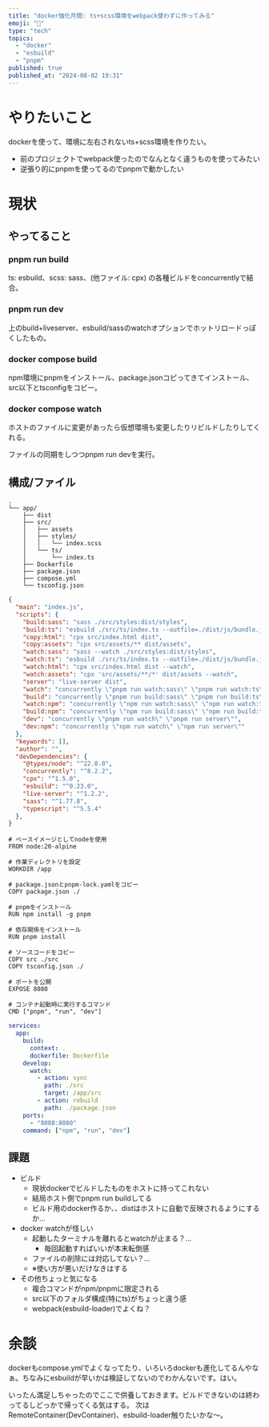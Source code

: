 ```yaml
---
title: "docker強化月間: ts+scss環境をwebpack使わずに作ってみる"
emoji: "🐋"
type: "tech"
topics:
  - "docker"
  - "esbuild"
  - "pnpm"
published: true
published_at: "2024-08-02 19:31"
---
```


# やりたいこと
dockerを使って、環境に左右されないts+scss環境を作りたい。
- 前のプロジェクトでwebpack使ったのでなんとなく違うものを使ってみたい
- 逆張り的にpnpmを使ってるのでpnpmで動かしたい

# 現状
## やってること
### pnpm run build
ts: esbuild、scss: sass、(他ファイル: cpx)
の各種ビルドをconcurrentlyで結合。
### pnpm run dev
上のbuild+liveserver、esbuild/sassのwatchオプションでホットリロードっぽくしたもの。
### docker compose build
npm環境にpnpmをインストール、package.jsonコピってきてインストール、src以下とtsconfigをコピー。
### docker compose watch
ホストのファイルに変更があったら仮想環境も変更したりリビルドしたりしてくれる。

ファイルの同期をしつつpnpm run devを実行。
## 構成/ファイル
```:ディレクトリ構成
.
└── app/
    ├── dist
    ├── src/
    │   ├── assets
    │   ├── styles/
    │   │   └── index.scss
    │   └── ts/
    │       └── index.ts
    ├── Dockerfile
    ├── package.json
    ├── compose.yml
    └── tsconfig.json
```
```json:package.json
{
  "main": "index.js",
  "scripts": {
    "build:sass": "sass ./src/styles:dist/styles",
    "build:ts": "esbuild ./src/ts/index.ts --outfile=./dist/js/bundle.js --bundle",
    "copy:html": "cpx src/index.html dist",
    "copy:assets": "cpx src/assets/** dist/assets",
    "watch:sass": "sass --watch ./src/styles:dist/styles",
    "watch:ts": "esbuild ./src/ts/index.ts --outfile=./dist/js/bundle.js --bundle --watch --loader:.ts=ts",
    "watch:html": "cpx src/index.html dist --watch",
    "watch:assets": "cpx 'src/assets/**/*' dist/assets --watch",
    "server": "live-server dist",
    "watch": "concurrently \"pnpm run watch:sass\" \"pnpm run watch:ts\" \"pnpm run watch:html\" \"pnpm run watch:assets\"",
    "build": "concurrently \"pnpm run build:sass\" \"pnpm run build:ts\" \"pnpm run copy:html\" \"pnpm run copy:assets\"",
    "watch:npm": "concurrently \"npm run watch:sass\" \"npm run watch:ts\" \"npm run watch:html\" \"npm run watch:assets\"",
    "build:npm": "concurrently \"npm run build:sass\" \"npm run build:ts\" \"npm run copy:html\" \"npm run copy:assets\"",
    "dev": "concurrently \"pnpm run watch\" \"pnpm run server\"",
    "dev:npm": "concurrently \"npm run watch\" \"npm run server\""
  },
  "keywords": [],
  "author": "",
  "devDependencies": {
    "@types/node": "^22.0.0",
    "concurrently": "^8.2.2",
    "cpx": "^1.5.0",
    "esbuild": "^0.23.0",
    "live-server": "^1.2.2",
    "sass": "^1.77.8",
    "typescript": "^5.5.4"
  },
}
```
```Dockerfile:Dockerfile
# ベースイメージとしてnodeを使用
FROM node:20-alpine

# 作業ディレクトリを設定
WORKDIR /app

# package.jsonとpnpm-lock.yamlをコピー
COPY package.json ./

# pnpmをインストール
RUN npm install -g pnpm

# 依存関係をインストール
RUN pnpm install

# ソースコードをコピー
COPY src ./src
COPY tsconfig.json ./

# ポートを公開
EXPOSE 8080

# コンテナ起動時に実行するコマンド
CMD ["pnpm", "run", "dev"]
```
```yml:compose.yml
services:
  app:
    build:
      context: .
      dockerfile: Dockerfile
    develop:
      watch:
        - action: sync
          path: ./src
          target: /app/src
        - action: rebuild
          path: ./package.json
    ports:
      - "8080:8080"
    command: ["npm", "run", "dev"]
```

## 課題
- ビルド
    - 現状dockerでビルドしたものをホストに持ってこれない
    - 結局ホスト側でpnpm run buildしてる
    - ビルド用のdocker作るか、、distはホストに自動で反映されるようにするか...
- docker watchが怪しい
    - 起動したターミナルを離れるとwatchが止まる？...
        - 毎回起動すればいいが本末転倒感
    - ファイルの削除には対応してない？...
    - ※使い方が悪いだけなきはする
- その他ちょっと気になる
    - 複合コマンドがnpm/pnpmに限定される
    - src以下のフォルダ構成(特にts)がちょっと違う感
    - webpack(esbuild-loader)でよくね？
# 余談
dockerもcompose.ymlでよくなってたり、いろいろdockerも進化してるんやなぁ。ちなみにesbuildが早いかは検証してないのでわかんないです。はい。

いったん満足しちゃったのでここで供養しておきます。ビルドできないのは終わってるしどっかで帰ってくる気はする。
次はRemoteContainer(DevContainer)、esbuild-loader触りたいかな～。

  